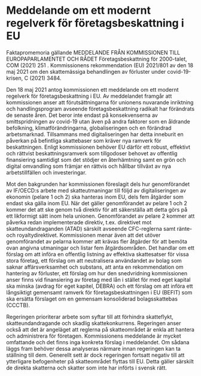 # Meddelande om ett modernt regelverk för företagsbeskattning i EU

Faktapromemoria gällande MEDDELANDE FRÅN KOMMISSIONEN TILL EUROPAPARLAMENTET OCH RÅDET Företagsbeskattning för 2000\-talet, COM (2021\) 251 . Kommissionens rekommendation (EU) 2021/801 av den 18 maj 2021 om den skattemässiga behandlingen av förluster under covid\-19\-krisen, C (2021\) 3484\.

Den 18 maj 2021 antog kommissionen ett meddelande om ett modernt regelverk för företagsbeskattning i EU. Av meddelandet framgår att kommissionen anser att förutsättningarna för unionens nuvarande inriktning och handlingsprogram avseende företagsbeskattning radikalt har förändrats de senaste åren. Det beror inte endast på konsekvenserna av smittspridningen av covid\-19 utan även på andra faktorer som en åldrande befolkning, klimatförändringarna, globaliseringen och en förändrad arbetsmarknad. Tillsammans med digitaliseringen har detta inneburit en påverkan på befintliga skattebaser som kräver nya ramverk för beskattningen. Enligt kommissionen behöver EU därför ett robust, effektivt och rättvist beskattningsramverk som tillgodoser behovet av offentlig finansiering samtidigt som det stödjer en återhämtning samt en grön och digital omvandling som främjar en rättvis och hållbar tillväxt av nya arbetstillfällen och investeringar.

Mot den bakgrunden har kommissionen föreslagit dels hur genomförandet av IF/OECD:s arbete med skatteutmaningar till följd av digitaliseringen av ekonomin (pelare 1 och 2\) ska hanteras inom EU, dels fem åtgärder som endast ska gälla inom EU. När det gäller genomförandet av pelare 1 och 2 kommer det att ske genom två direktiv för att säkerställa att detta görs på ett likformigt sätt inom hela unionen. Genomförandet av pelare 2 kommer att påverka redan implementerade direktiv, t.ex. direktivet mot skatteundandraganden (ATAD) särskilt avseende CFC\-reglerna samt ränte\- och royaltydirektivet. Kommissionen menar även att det utöver genomförandet av pelarna kommer att krävas fler åtgärder för att bemöta ovan angivna utmaningar och listar fem åtgärdsområden. Det handlar om ett förslag om att införa en offentlig listning av effektiva skattesatser för vissa stora företag, ett förslag om att neutralisera användandet av bolag som saknar affärsverksamhet och substans, att anta en rekommendation om hantering av förluster, ett förslag om hur den snedvridning kommissionen anser finns vid finansiering av företag med lån i stället för med eget kapital ska minska (avdrag för eget kapitel, DEBRA) och ett förslag om att införa ett långsiktigt gemensamt ramverk för företagsbeskattningen i EU (BEFIT) som ska ersätta förslaget om en gemensam konsoliderad bolagsskattebas (CCCTB).

Regeringen prioriterar arbete som syftar till att förhindra skatteflykt, skatteundandragande och skadlig skattekonkurrens. Regeringen anser också att det är angeläget att reglerna på skatteområdet är enkla att hantera och administrera för företagen. Kommissionens meddelande är mycket omfattande och det finns inga konkreta förslag i meddelandet. Om sådana läggs fram behöver dessa analyseras närmare innan regeringen kan ta ställning till dem. Generellt sett är dock regeringen fortsatt negativ till att ytterligare befogenheter på skatteområdet flyttas till EU. Detta gäller särskilt de direkta skatterna och skatter som inte har införts i svensk rätt.

